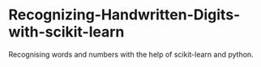 # Recognizing-Handwritten-Digits-with-scikit-learn
Recognising words and numbers with the help of scikit-learn and python.
